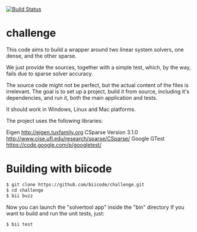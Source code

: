 [![Build Status](https://travis-ci.org/biicode/challenge.svg?branch=master)](https://travis-ci.org/biicode/challenge)

challenge
=========

This code aims to build a wrapper around two linear system solvers, one dense, and the other sparse.

We just provide the sources, together with a simple test, which, by the way, fails due to sparse solver accuracy.

The source code might not be perfect, but the actual content of the files is irrelevant. The goal is to set up a project, build it from source, including it's dependencies, and run it, both the main application and tests.

It should work in Windows, Linux and Mac platforms.

The project uses the following libraries:

Eigen http://eigen.tuxfamily.org
CSparse Version 3.1.0 http://www.cise.ufl.edu/research/sparse/CSparse/
Google GTest https://code.google.com/p/googletest/


Building with biicode
===========================

```bash
$ git clone https://github.com/biicode/challenge.git
$ cd challenge
$ bii buzz
```

Now you can launch the "solvertool app" inside the "bin" directory
If you want to build and run the unit tests, just:

```bash
$ bii test
```